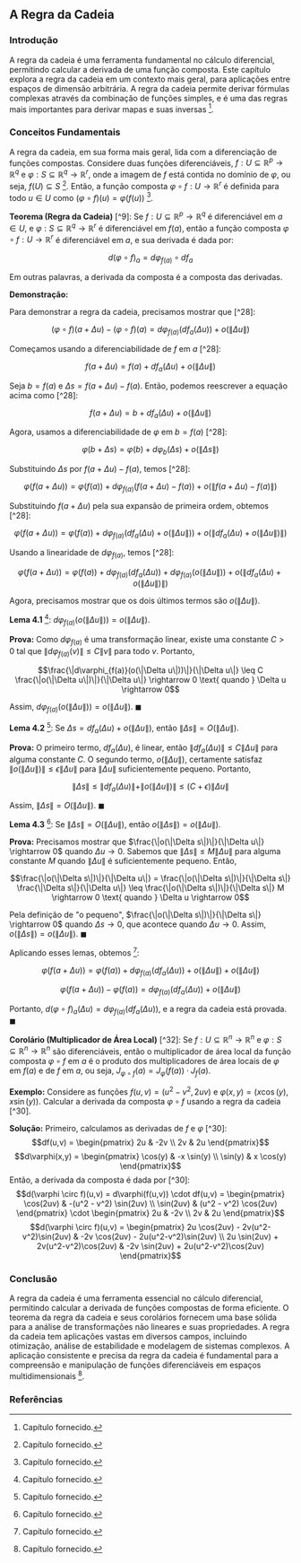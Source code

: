 ## A Regra da Cadeia

### Introdução
A regra da cadeia é uma ferramenta fundamental no cálculo diferencial, permitindo calcular a derivada de uma função composta. Este capítulo explora a regra da cadeia em um contexto mais geral, para aplicações entre espaços de dimensão arbitrária. A regra da cadeia permite derivar fórmulas complexas através da combinação de funções simples, e é uma das regras mais importantes para derivar mapas e suas inversas [^1].

### Conceitos Fundamentais

A regra da cadeia, em sua forma mais geral, lida com a diferenciação de funções compostas. Considere duas funções diferenciáveis, $f: U \subseteq \mathbb{R}^p \rightarrow \mathbb{R}^q$ e $\varphi: S \subseteq \mathbb{R}^q \rightarrow \mathbb{R}^r$, onde a imagem de $f$ está contida no domínio de $\varphi$, ou seja, $f(U) \subseteq S$ [^1]. Então, a função composta $\varphi \circ f: U \rightarrow \mathbb{R}^r$ é definida para todo $u \in U$ como $(\varphi \circ f)(u) = \varphi(f(u))$ [^1].

**Teorema (Regra da Cadeia)** [^9]: Se $f: U \subseteq \mathbb{R}^p \rightarrow \mathbb{R}^q$ é diferenciável em $a \in U$, e $\varphi: S \subseteq \mathbb{R}^q \rightarrow \mathbb{R}^r$ é diferenciável em $f(a)$, então a função composta $\varphi \circ f: U \rightarrow \mathbb{R}^r$ é diferenciável em $a$, e sua derivada é dada por:

$$d(\varphi \circ f)_a = d\varphi_{f(a)} \circ df_a$$

Em outras palavras, a derivada da composta é a composta das derivadas.

**Demonstração:**

Para demonstrar a regra da cadeia, precisamos mostrar que [^28]:

$$(\varphi \circ f)(a + \Delta u) - (\varphi \circ f)(a) = d\varphi_{f(a)}(df_a(\Delta u)) + o(\|\Delta u\|)$$

Começamos usando a diferenciabilidade de $f$ em $a$ [^28]:

$$f(a + \Delta u) = f(a) + df_a(\Delta u) + o(\|\Delta u\|)$$

Seja $b = f(a)$ e $\Delta s = f(a + \Delta u) - f(a)$. Então, podemos reescrever a equação acima como [^28]:

$$f(a + \Delta u) = b + df_a(\Delta u) + o(\|\Delta u\|)$$

Agora, usamos a diferenciabilidade de $\varphi$ em $b = f(a)$ [^28]:

$$\varphi(b + \Delta s) = \varphi(b) + d\varphi_b(\Delta s) + o(\|\Delta s\|)$$

Substituindo $\Delta s$ por $f(a + \Delta u) - f(a)$, temos [^28]:

$$\varphi(f(a + \Delta u)) = \varphi(f(a)) + d\varphi_{f(a)}(f(a + \Delta u) - f(a)) + o(\|f(a + \Delta u) - f(a)\|)$$

Substituindo $f(a + \Delta u)$ pela sua expansão de primeira ordem, obtemos [^28]:

$$\varphi(f(a + \Delta u)) = \varphi(f(a)) + d\varphi_{f(a)}(df_a(\Delta u) + o(\|\Delta u\|)) + o(\|df_a(\Delta u) + o(\|\Delta u\|)\|)$$

Usando a linearidade de $d\varphi_{f(a)}$, temos [^28]:

$$\varphi(f(a + \Delta u)) = \varphi(f(a)) + d\varphi_{f(a)}(df_a(\Delta u)) + d\varphi_{f(a)}(o(\|\Delta u\|)) + o(\|df_a(\Delta u) + o(\|\Delta u\|)\|)$$

Agora, precisamos mostrar que os dois últimos termos são $o(\|\Delta u\|)$.

**Lema 4.1** [^1]: $d\varphi_{f(a)}(o(\|\Delta u\|)) = o(\|\Delta u\|)$.

**Prova:** Como $d\varphi_{f(a)}$ é uma transformação linear, existe uma constante $C > 0$ tal que $\|d\varphi_{f(a)}(v)\| \leq C\|v\|$ para todo $v$. Portanto,

$$\frac{\|d\varphi_{f(a)}(o(\|\Delta u\|))\|}{\|\Delta u\|} \leq C \frac{\|o(\|\Delta u\|)\|}{\|\Delta u\|} \rightarrow 0 \text{ quando } \Delta u \rightarrow 0$$

Assim, $d\varphi_{f(a)}(o(\|\Delta u\|)) = o(\|\Delta u\|)$. $\blacksquare$

**Lema 4.2** [^1]: Se $\Delta s = df_a(\Delta u) + o(\|\Delta u\|)$, então $\|\Delta s\| = O(\|\Delta u\|)$.

**Prova:** O primeiro termo, $df_a(\Delta u)$, é linear, então $\|df_a(\Delta u)\| \leq C\|\Delta u\|$ para alguma constante $C$. O segundo termo, $o(\|\Delta u\|)$, certamente satisfaz $\|o(\|\Delta u\|)\| \leq \epsilon \|\Delta u\|$ para $\|\Delta u\|$ suficientemente pequeno. Portanto,

$$\|\Delta s\| \leq \|df_a(\Delta u)\| + \|o(\|\Delta u\|)\| \leq (C + \epsilon)\|\Delta u\|$$

Assim, $\|\Delta s\| = O(\|\Delta u\|)$. $\blacksquare$

**Lema 4.3** [^1]: Se $\|\Delta s\| = O(\|\Delta u\|)$, então $o(\|\Delta s\|) = o(\|\Delta u\|)$.

**Prova:** Precisamos mostrar que $\frac{\|o(\|\Delta s\|)\|}{\|\Delta u\|} \rightarrow 0$ quando $\Delta u \rightarrow 0$. Sabemos que $\|\Delta s\| \leq M\|\Delta u\|$ para alguma constante $M$ quando $\|\Delta u\|$ é suficientemente pequeno. Então,

$$\frac{\|o(\|\Delta s\|)\|}{\|\Delta u\|} = \frac{\|o(\|\Delta s\|)\|}{\|\Delta s\|} \frac{\|\Delta s\|}{\|\Delta u\|} \leq \frac{\|o(\|\Delta s\|)\|}{\|\Delta s\|} M \rightarrow 0 \text{ quando } \Delta u \rightarrow 0$$

Pela definição de "o pequeno", $\frac{\|o(\|\Delta s\|)\|}{\|\Delta s\|} \rightarrow 0$ quando $\Delta s \rightarrow 0$, que acontece quando $\Delta u \rightarrow 0$. Assim, $o(\|\Delta s\|) = o(\|\Delta u\|)$. $\blacksquare$

Aplicando esses lemas, obtemos [^1]:

$$\varphi(f(a + \Delta u)) = \varphi(f(a)) + d\varphi_{f(a)}(df_a(\Delta u)) + o(\|\Delta u\|) + o(\|\Delta u\|)$$

$$\varphi(f(a + \Delta u)) - \varphi(f(a)) = d\varphi_{f(a)}(df_a(\Delta u)) + o(\|\Delta u\|)$$

Portanto, $d(\varphi \circ f)_a(\Delta u) = d\varphi_{f(a)}(df_a(\Delta u))$, e a regra da cadeia está provada. $\blacksquare$

**Corolário (Multiplicador de Área Local)** [^32]: Se $f: U \subseteq \mathbb{R}^n \rightarrow \mathbb{R}^n$ e $\varphi: S \subseteq \mathbb{R}^n \rightarrow \mathbb{R}^n$ são diferenciáveis, então o multiplicador de área local da função composta $\varphi \circ f$ em $a$ é o produto dos multiplicadores de área locais de $\varphi$ em $f(a)$ e de $f$ em $a$, ou seja, $J_{\varphi \circ f}(a) = J_\varphi(f(a)) \cdot J_f(a)$.

**Exemplo:**
Considere as funções $f(u,v) = (u^2 - v^2, 2uv)$ e $\varphi(x,y) = (x \cos(y), x \sin(y))$. Calcular a derivada da composta $\varphi \circ f$ usando a regra da cadeia [^30].

**Solução:**
Primeiro, calculamos as derivadas de $f$ e $\varphi$ [^30]:
$$df(u,v) = \begin{pmatrix} 2u & -2v \\ 2v & 2u \end{pmatrix}$$
$$d\varphi(x,y) = \begin{pmatrix} \cos(y) & -x \sin(y) \\ \sin(y) & x \cos(y) \end{pmatrix}$$
Então, a derivada da composta é dada por [^30]:
$$d(\varphi \circ f)(u,v) = d\varphi(f(u,v)) \cdot df(u,v) = \begin{pmatrix} \cos(2uv) & -(u^2 - v^2) \sin(2uv) \\ \sin(2uv) & (u^2 - v^2) \cos(2uv) \end{pmatrix} \cdot \begin{pmatrix} 2u & -2v \\ 2v & 2u \end{pmatrix}$$
$$d(\varphi \circ f)(u,v) = \begin{pmatrix} 2u \cos(2uv) - 2v(u^2-v^2)\sin(2uv) & -2v \cos(2uv) - 2u(u^2-v^2)\sin(2uv) \\ 2u \sin(2uv) + 2v(u^2-v^2)\cos(2uv) & -2v \sin(2uv) + 2u(u^2-v^2)\cos(2uv) \end{pmatrix}$$

### Conclusão
A regra da cadeia é uma ferramenta essencial no cálculo diferencial, permitindo calcular a derivada de funções compostas de forma eficiente. O teorema da regra da cadeia e seus corolários fornecem uma base sólida para a análise de transformações não lineares e suas propriedades. A regra da cadeia tem aplicações vastas em diversos campos, incluindo otimização, análise de estabilidade e modelagem de sistemas complexos. A aplicação consistente e precisa da regra da cadeia é fundamental para a compreensão e manipulação de funções diferenciáveis em espaços multidimensionais [^1].
### Referências
[^1]: Capítulo fornecido.
<!-- END -->